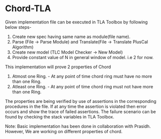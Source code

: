 Chord-TLA
=========

Given implementation file can be executed in TLA Toolbox by following below steps-

1. Create new spec having same name as module(file name).
2. Parse (File -> Parse Module) and Translate(File -> Translate PlusCal Algorithm)
3. Create new model (TLC Model Checker -> New Model) 
4. Provide constant value of N in general window of model. i.e 2 for now.  


This implementation will prove 2 properties of Chord 
1. Atmost one Ring. - At any point of time chord ring must have no more than one Ring.
2. Atleast one Ring. - At any point of time chord ring must not have more than one Ring.


The properties are being verified by use of assertions in the corresponding procedures in the file. If at any time the assertion is violated then error occurs and show the trace of failed assertions.
The failure scenario can be found by checking the stack variables in TLA Toolbox.


Note: Basic implementation has been done in collaboration with Prasidh. However, We are working on different properties of chord. 
